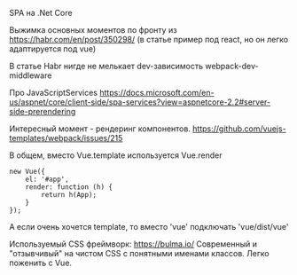 ﻿SPA на .Net Core

Выжимка основных моментов по фронту из
https://habr.com/en/post/350298/
(в статье пример под react, но он легко адаптируется под vue)

В статье Habr нигде не мелькает dev-зависимость
webpack-dev-middleware

Про JavaScriptServices
https://docs.microsoft.com/en-us/aspnet/core/client-side/spa-services?view=aspnetcore-2.2#server-side-prerendering

Интересный момент - рендеринг компонентов.
https://github.com/vuejs-templates/webpack/issues/215

В общем, вместо Vue.template используется Vue.render
```
new Vue({
    el: '#app',
    render: function (h) {
        return h(App);
    }
});
```
А если очень хочется template, то вместо 'vue' подключать 'vue/dist/vue'

Используемый CSS фреймворк:
https://bulma.io/
Современный и "отзывчивый" на чистом CSS с понятными именами классов. Легко поженить с Vue.